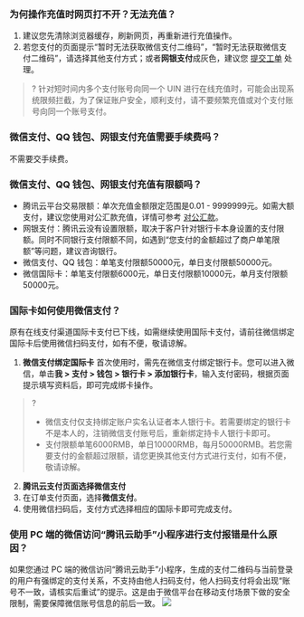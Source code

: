 ### 为何操作充值时网页打不开？无法充值？

1. 建议您先清除浏览器缓存，刷新网页，再重新进行充值操作。
2. 若您支付的页面提示“暂时无法获取微信支付二维码”，“暂时无法获取微信支付二维码”，请选择其他支付方式；或者**网银支付**成灰色，建议您 [提交工单](https://console.cloud.tencent.com/workorder/category) 处理。

>? 针对短时间内多个支付账号向同一个 UIN 进行在线充值时，可能会出现系统限频拦截，为了保证账户安全，顺利支付，请不要频繁充值或对个支付账号向同一个账号支付。
>

### 微信支付、QQ 钱包、网银支付充值需要手续费吗？

不需要交手续费。

### 微信支付、QQ 钱包、网银支付充值有限额吗？

- 腾讯云平台交易限额：单次充值金额限定范围是0.01 - 9999999元。如需大额支付，建议您使用对公汇款充值，详情可参考 [对公汇款](https://cloud.tencent.com/document/product/555/9901)。
- 网银支付：腾讯云没有设置限额，取决于客户针对银行卡本身设置的支付限额。同时不同银行支付限额不同，如遇到“您支付的金额超过了商户单笔限额”等问题，建议咨询银行。
- 微信支付、QQ 钱包：单笔支付限额50000元，单日支付限额50000元。
- 微信国际卡：单笔支付限额6000元，单日支付限额10000元，单月支付限额50000元。

### 国际卡如何使用微信支付？

原有在线支付渠道国际卡支付已下线，如需继续使用国际卡支付，请前往微信绑定国际卡后使用微信扫码支付，如有不便，敬请谅解。

1. **微信支付绑定国际卡**
首次使用时，需先在微信支付绑定银行卡。您可以进入微信，单击**我 > 支付 > 钱包 > 银行卡 > 添加银行卡**，输入支付密码，根据页面提示填写资料后，即可完成绑卡操作。
>? 
> - 微信支付仅支持绑定账户实名认证者本人银行卡。若需要绑定的银行卡不是本人的，注销微信支付账号后，重新绑定持卡人银行卡即可。
> - 支付限额单笔6000RMB，单日10000RMB，每月50000RMB。若您需要支付的金额超过限额，请您更换其他支付方式进行支付，如有不便，敬请谅解。
> 
2. **腾讯云支付页面选择微信支付**
 1. 在订单支付页面，选择**微信支付**。
 2. 使用微信扫码后，支付方式选择相应的国际卡即可完成支付。
 
### 使用 PC 端的微信访问“腾讯云助手”小程序进行支付报错是什么原因？

如果您通过 PC 端的微信访问“腾讯云助手”小程序，生成的支付二维码与当前登录的用户有强绑定的支付关系，不支持由他人扫码支付，他人扫码支付将会出现“账号不一致，请核实后重试”的提示。这是由于微信平台在移动支付场景下做的安全限制，需要保障微信账号信息的前后一致。
![](https://qcloudimg.tencent-cloud.cn/raw/7bab107f4ea920849351bb8b8b589ff7.png)
